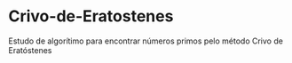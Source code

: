 # Crivo-de-Eratostenes
Estudo de algorítimo para encontrar números primos pelo método Crivo de Eratóstenes
